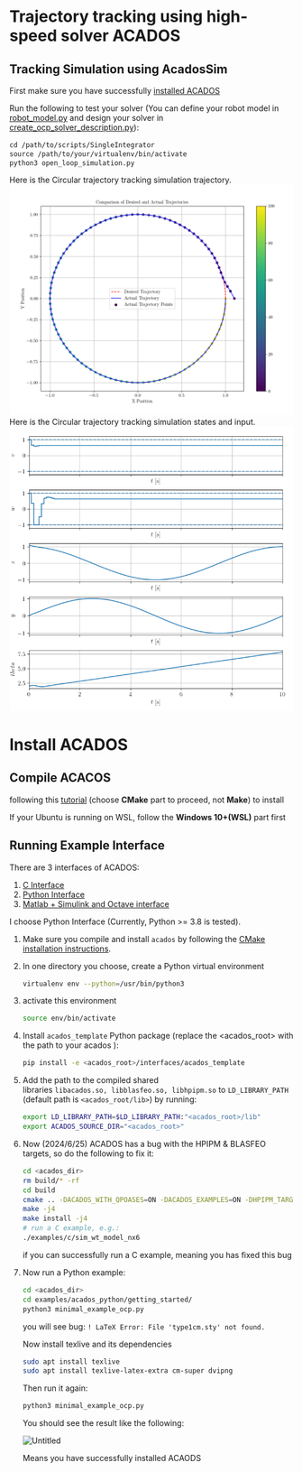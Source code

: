# Trajectory tracking using high-speed solver ACADOS
## Tracking Simulation using AcadosSim
First make sure you have successfully [installed ACADOS](https://github.com/wisc-arclab/JACKAL_UGV/blob/ACADOS_NMPC_ROS/README.md#install-acados)

Run the following to test your solver (You can define your robot model in [robot_model.py](https://github.com/wisc-arclab/JACKAL_UGV/blob/ACADOS_NMPC_ROS/scripts/SingleIntegrator/robot_model.py) and design your solver in [create_ocp_solver_description.py](https://github.com/wisc-arclab/JACKAL_UGV/blob/ACADOS_NMPC_ROS/scripts/SingleIntegrator/create_ocp_solver_description.py)):
```
cd /path/to/scripts/SingleIntegrator
source /path/to/your/virtualenv/bin/activate
python3 open_loop_simulation.py
```
Here is the Circular trajectory tracking simulation trajectory.
![Circular trajectory tracking simulation](https://github.com/wisc-arclab/JACKAL_UGV/blob/ACADOS_NMPC_ROS/simulation.png)
Here is the Circular trajectory tracking simulation states and input.
![Circular trajectory tracking simulation states and input](https://github.com/wisc-arclab/JACKAL_UGV/blob/ACADOS_NMPC_ROS/simulation_x_u.png)
# Install ACADOS
## Compile ACACOS

following this [tutorial](https://docs.acados.org/installation/index.html) (choose **CMake** part to proceed, not **Make**) to install

If your Ubuntu is running on WSL, follow the **Windows 10+(WSL)** part first

## Running Example Interface

There are 3 interfaces of ACADOS:

1. [C Interface](https://docs.acados.org/c_interface/index.html)
2. [Python Interface](https://docs.acados.org/python_interface/index.html)
3. [Matlab + Simulink and Octave interface](https://docs.acados.org/matlab_octave_interface/index.html)

I choose Python Interface (Currently, Python >= 3.8 is tested).

1. Make sure you compile and install `acados` by following the [CMake installation instructions](https://docs.acados.org/installation/index.html).
2. In one directory you choose, create a Python virtual environment
    
    ```bash
    virtualenv env --python=/usr/bin/python3
    ```
    
3. activate this environment
    
    ```bash
    source env/bin/activate
    ```
    
4. Install `acados_template` Python package (replace the <acados_root> with the path to your acados ):
    
    ```bash
    pip install -e <acados_root>/interfaces/acados_template
    ```
    
5. Add the path to the compiled shared libraries `libacados.so, libblasfeo.so, libhpipm.so` to `LD_LIBRARY_PATH` (default path is `<acados_root/lib>`) by running:
    
    ```bash
    export LD_LIBRARY_PATH=$LD_LIBRARY_PATH:"<acados_root>/lib"
    export ACADOS_SOURCE_DIR="<acados_root>"
    ```
    
6. Now (2024/6/25) ACADOS has a bug with the HPIPM & BLASFEO targets, so do the following to fix it:
    
    ```bash
    cd <acados_dir>
    rm build/* -rf
    cd build
    cmake .. -DACADOS_WITH_QPOASES=ON -DACADOS_EXAMPLES=ON -DHPIPM_TARGET=GENERIC -DBLASFEO_TARGET=GENERIC
    make -j4
    make install -j4
    # run a C example, e.g.:
    ./examples/c/sim_wt_model_nx6
    ```
    
    if you can successfully run a C example, meaning you has fixed this bug
    
7. Now run a Python example:
    
    ```bash
    cd <acados_dir>
    cd examples/acados_python/getting_started/
    python3 minimal_example_ocp.py
    ```
    
    you will see bug: `! LaTeX Error: File 'type1cm.sty' not found.`
    
    Now install texlive and its dependencies

   ```bash
   sudo apt install texlive
   sudo apt install texlive-latex-extra cm-super dvipng
   ```
    
    Then run it again:
    
    ```bash
    python3 minimal_example_ocp.py
    ```
    
    You should see the result like the following:
    
    ![Untitled](https://github.com/wisc-arclab/JACKAL_UGV/blob/ACADOS_NMPC_ROS/image.png)
    
    Means you have successfully installed ACAODS
